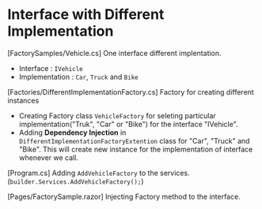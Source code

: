 # Interface with Different Implementation

[FactorySamples/Vehicle.cs]
One interface different implentation.
- Interface : ```IVehicle```
- Implementation : ```Car```, ```Truck``` and ```Bike```

[Factories/DifferentImplementationFactory.cs]
Factory for creating different instances
- Creating Factory class ```VehicleFactory``` for seleting particular implementation("Truk", "Car" or "Bike") for the interface "IVehicle".
- Adding **Dependency Injection** in ```DifferentImplementationFactoryExtention``` class for "Car", "Truck" and "Bike". This will create new instance for the implementation of interface whenever we call.

[Program.cs]
Adding ```AddVehicleFactory``` to the services. (```builder.Services.AddVehicleFactory();```)

[Pages/FactorySample.razor]
Injecting Factory method to the interface.


